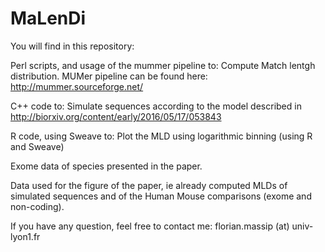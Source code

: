 # MaLenDi

You will find in this repository:

Perl scripts, and usage of the mummer pipeline to: Compute Match lentgh distribution.
MUMer pipeline can be found here: http://mummer.sourceforge.net/

C++ code to: Simulate sequences according to the model described in http://biorxiv.org/content/early/2016/05/17/053843

R code, using Sweave to: Plot the MLD using logarithmic binning (using R and Sweave)

Exome data of species presented in the paper.

Data used for the figure of the paper, ie already computed MLDs of simulated sequences and of the Human Mouse comparisons (exome and non-coding).

If you have any question, feel free to contact me: florian.massip (at) univ-lyon1.fr


